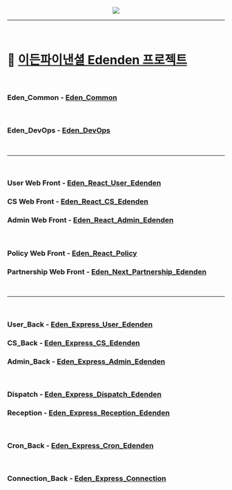 <p align="center"><img src="https://user-images.githubusercontent.com/58081455/154008699-c04cd9b6-7ba3-4fcb-9579-6a3dbe5fbfc1.png"></p>

---
<br />

# :beer: [이든파이낸셜 Edenden 프로젝트](https://github.com/orgs/EdenFN/projects/2)
<br />


### Eden_Common - [Eden_Common](https://github.com/EdenFN/Eden_Common)
<br />

### Eden_DevOps - [Eden_DevOps](https://github.com/EdenFN/Eden_DevOps)
<br />

---
<br />

### User Web Front - [Eden_React_User_Edenden](https://github.com/EdenFN/Eden_React_User_Edenden)
### CS Web Front - [Eden_React_CS_Edenden](https://github.com/EdenFN/Eden_React_CS_Edenden)
### Admin Web Front - [Eden_React_Admin_Edenden](https://github.com/EdenFN/Eden_React_Admin_Edenden) 
<br />

### Policy Web Front - [Eden_React_Policy](https://github.com/EdenFN/Eden_React_Policy) 
### Partnership Web Front - [Eden_Next_Partnership_Edenden](https://github.com/EdenFN/Eden_Next_Partnership_Edenden) 
<br />

---
<br />

### User_Back - [Eden_Express_User_Edenden](https://github.com/EdenFN/Eden_Express_User_Edenden)
### CS_Back - [Eden_Express_CS_Edenden](https://github.com/EdenFN/Eden_Express_CS_Edenden)
### Admin_Back - [Eden_Express_Admin_Edenden](https://github.com/EdenFN/Eden_Express_Admin_Edenden)
<br />

### Dispatch - [Eden_Express_Dispatch_Edenden](https://github.com/EdenFN/Eden_Express_Dispatch_Edenden)
### Reception - [Eden_Express_Reception_Edenden](https://github.com/EdenFN/Eden_Express_Reception_Edenden)
<br />

### Cron_Back - [Eden_Express_Cron_Edenden](https://github.com/EdenFN/Eden_Express_Cron_Edenden)
<br />

### Connection_Back - [Eden_Express_Connection](https://github.com/EdenFN/Eden_Express_Connection)
<br />
